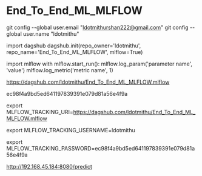 # End_To_End_ML_MLFLOW

git config --global user.email "ldotmithurshan222@gmail.com"
git config --global user.name "ldotmithu"


import dagshub
dagshub.init(repo_owner='ldotmithu', repo_name='End_To_End_ML_MLFLOW', mlflow=True)

import mlflow
with mlflow.start_run():
  mlflow.log_param('parameter name', 'value')
  mlflow.log_metric('metric name', 1)


  https://dagshub.com/ldotmithu/End_To_End_ML_MLFLOW.mlflow

  ec98f4a9bd5ed641197839391e079d81a56e4f9a


export MLFLOW_TRACKING_URI=https://dagshub.com/ldotmithu/End_To_End_ML_MLFLOW.mlflow

export MLFLOW_TRACKING_USERNAME=ldotmithu 

export MLFLOW_TRACKING_PASSWORD=ec98f4a9bd5ed641197839391e079d81a56e4f9a


http://192.168.45.184:8080/predict
